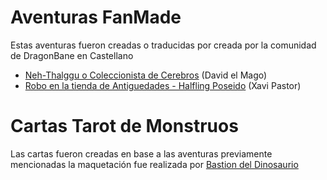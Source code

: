 # Aventuras FanMade 

Estas aventuras fueron creadas o traducidas  por creada por la comunidad de DragonBane en Castellano 

- [Neh-Thalggu o Coleccionista de Cerebros](https://github.com/Snifer/Aventuras-Monstruos-Tarot-deck-DragonBane/blob/main/01_Neh_Thalgu_Coleccionista_Cerebros_ESP_Piedra.pdf) (David el Mago)
- [Robo en la tienda de Antiguedades - Halfling Poseido](https://github.com/Snifer/Aventuras-Monstruos-Tarot-deck-DragonBane/blob/main/Robo%20en%20la%20Tienda%20de%20Antiguedades.pdf) (Xavi Pastor)

# Cartas Tarot de Monstruos

Las cartas fueron creadas en base a las aventuras previamente mencionadas la maquetación fue realizada  por [Bastion del Dinosaurio](https://el-bastion-del-dino.itch.io/)
